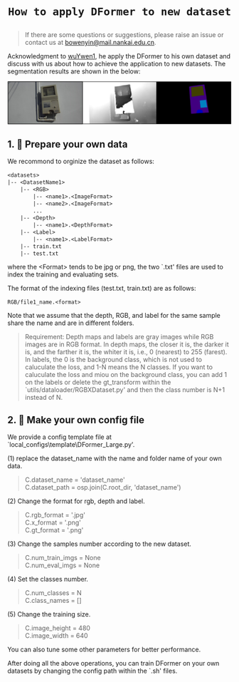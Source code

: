 # <p align=center>`How to apply DFormer to new dataset`</p>


> If there are some questions or suggestions, please raise an issue or contact us at bowenyin@mail.nankai.edu.cn.

Acknowledgment to [wuYwen1](https://github.com/wuYwen1), he apply the DFormer to his own dataset and discuss with us about how to achieve the application to new datasets. 
The segmentation results are shown in the below:

<p align="center">
    <img src="application.jpg" width="600"  width="1200"/> <br />
    <em> 
    </em>
</p>

## 1. 🌟  Prepare your own data

We recommond to orginize the dataset as follows:


```shell
<datasets>
|-- <DatasetName1>
    |-- <RGB>
        |-- <name1>.<ImageFormat>
        |-- <name2>.<ImageFormat>
        ...
    |-- <Depth>
        |-- <name1>.<DepthFormat>
    |-- <Label>
        |-- <name1>.<LabelFormat>
    |-- train.txt
    |-- test.txt
```

where the \<Format\> tends to be jpg or png, the two `.txt' files are used to index the training and evaluating sets.
<!-- We provide a [template]() to generate the indexing files. -->
The format of the indexing files (test.txt, train.txt) are as follows:

```shell
RGB/file1_name.<format>
```

Note that we assume that the depth, RGB, and label for the same sample share the name and are in different folders.


>Requirement: Depth maps and labels are gray images while RGB images are in RGB format.
In depth maps, the closer it is, the darker it is, and the farther it is, the whiter it is, i.e., 0 (nearest) to 255 (farest).
In labels, the 0 is the background class, which is not used to caluculate the loss, and 1-N means the N classes. If you want to caluculate the loss and miou on the background class, you can add 1 on the labels or delete the gt_transform within the `utils/dataloader/RGBXDataset.py' and then the class number is N+1 instead of N.


## 2. 🌟 Make your own config file

We provide a config template file at `local_configs\template\DFormer_Large.py'.

(1) replace the dataset_name with the name and folder name of your own data.

>C.dataset_name = 'dataset_name'  <br />
C.dataset_path = osp.join(C.root_dir, 'dataset_name')

(2) Change the format for rgb, depth and label.

>C.rgb_format = '.jpg' <br />
C.x_format = '.png' <br />
C.gt_format = '.png'

(3) Change the samples number according to the new dataset.

>C.num_train_imgs = None <br />
C.num_eval_imgs = None

(4) Set the classes number.

>C.num_classes = N <br />
C.class_names =  []

(5) Change the training size.

>C.image_height = 480 <br />
C.image_width = 640

You can also tune some other parameters for better performance.

After doing all the above operations, you can train DFormer on your own datasets by changing the config path within the `.sh' files.
